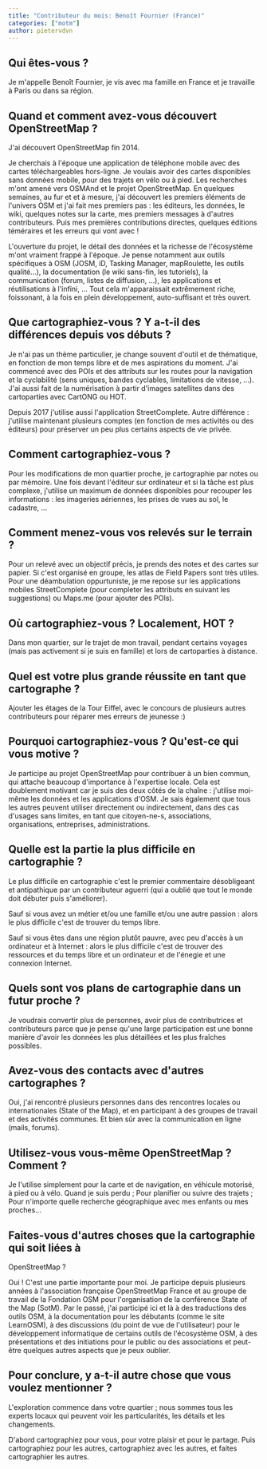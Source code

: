 ```yaml
---
title: "Contributeur du mois: Benoît Fournier (France)"
categories: ["motm"]
author: pietervdvn
---
```


## Qui êtes-vous ?

Je m'appelle Benoît Fournier, je vis avec ma famille en France et je
travaille à Paris ou dans sa région.

## Quand et comment avez-vous découvert OpenStreetMap ?

J'ai découvert OpenStreetMap fin 2014.

Je cherchais à l'époque une application de téléphone mobile avec des
cartes téléchargeables hors-ligne.
Je voulais avoir des cartes disponibles sans données mobile, pour des
trajets en vélo ou à pied.
Les recherches m'ont amené vers OSMAnd et le projet OpenStreetMap.
En quelques semaines, au fur et et à mesure, j'ai découvert les
premiers éléments de l'univers OSM et j'ai fait mes premiers pas : les
éditeurs, les données, le wiki, quelques notes sur la carte, mes
premiers messages à d'autres contributeurs.
Puis mes premières contributions directes, quelques éditions
téméraires et les erreurs qui vont avec !

L'ouverture du projet, le détail des données et la richesse de
l'écosystème m'ont vraiment frappé à l'époque.
Je pense notamment aux outils spécifiques à OSM (JOSM, iD, Tasking
Manager, mapRoulette, les outils qualité...), la documentation (le
wiki sans-fin, les tutoriels), la communication (forum, listes de
diffusion, ...), les applications et réutilisations à l'infini, ...
Tout cela m'apparaissait extrêmement riche, foissonant, à la fois en
plein développement, auto-suffisant et très ouvert.

## Que cartographiez-vous ? Y a-t-il des différences depuis vos débuts ?

Je n'ai pas un thème particulier, je change souvent d'outil et de
thématique, en fonction de mon temps libre et de mes aspirations du
moment.
J'ai commencé avec des POIs et des attributs sur les routes pour la
navigation et la cyclabilité (sens uniques, bandes cyclables,
limitations de vitesse, ...).
J'ai aussi fait de la numérisation à partir d'images satellites dans
des cartoparties avec CartONG ou HOT.

Depuis 2017 j'utilise aussi l'application StreetComplete. Autre
différence : j'utilise maintenant plusieurs comptes (en fonction de
mes activités ou des éditeurs) pour préserver un peu plus certains
aspects de vie privée.

## Comment cartographiez-vous ?

Pour les modifications de mon quartier proche, je cartographie par
notes ou par mémoire.
Une fois devant l'éditeur sur ordinateur et si la tâche est plus
complexe, j'utilise un maximum de données disponibles pour recouper
les informations : les imageries aériennes, les prises de vues au sol,
le cadastre, ...

## Comment menez-vous vos relevés sur le terrain ?

Pour un relevé avec un objectif précis, je prends des notes et des
cartes sur papier.
Si c'est organisé en groupe, les atlas de Field Papers sont très utiles.
Pour une déambulation oppurtuniste, je me repose sur les applications
mobiles StreetComplete (pour completer les attributs en suivant les
suggestions) ou Maps.me (pour ajouter des POIs).

## Où cartographiez-vous ? Localement, HOT ?

Dans mon quartier, sur le trajet de mon travail, pendant certains
voyages (mais pas activement si je suis en famille) et lors de
cartoparties à distance.

## Quel est votre plus grande réussite en tant que cartographe ?

Ajouter les étages de la Tour Eiffel, avec le concours de plusieurs
autres contributeurs pour réparer mes erreurs de jeunesse :)

## Pourquoi cartographiez-vous ? Qu'est-ce qui vous motive ?

Je participe au projet OpenStreetMap pour contribuer à un bien commun,
qui attache beaucoup d'importance à l'expertise locale.
Cela est doublement motivant car je suis des deux côtés de la chaîne :
j'utilise moi-même les données et les applications d'OSM.
Je sais également que tous les autres peuvent utiliser directement ou
indirectement, dans des cas d'usages sans limites, en tant que
citoyen-ne-s, associations, organisations, entreprises,
administrations.

## Quelle est la partie la plus difficile en cartographie ?

Le plus difficile en cartographie c'est le premier commentaire
désobligeant et antipathique par un contributeur aguerri (qui a oublié
que tout le monde doit débuter puis s'améliorer).

Sauf si vous avez un métier et/ou une famille et/ou une autre passion
: alors le plus difficile c'est de trouver du temps libre.

Sauf si vous êtes dans une région plutôt pauvre, avec peu d'accès à un
ordinateur et à Internet : alors le plus difficile c'est de trouver
des ressources et du temps libre et un ordinateur et de l'énegie et
une connexion Internet.

## Quels sont vos plans de cartographie dans un futur proche ?

Je voudrais convertir plus de personnes, avoir plus de contributrices
et contributeurs parce que je pense qu'une large participation est une
bonne manière d'avoir les données les plus détaillées et les plus
fraîches possibles.

## Avez-vous des contacts avec d'autres cartographes ?

Oui, j'ai rencontré plusieurs personnes dans des rencontres locales ou
internationales (State of the Map), et en participant à des groupes de
travail et des activités communes.
Et bien sûr avec la communication en ligne (mails, forums).

## Utilisez-vous vous-même OpenStreetMap ? Comment ?

Je l'utilise simplement pour la carte et de navigation, en véhicule
motorisé, à pied ou à vélo.
Quand je suis perdu ;
Pour planifier ou suivre des trajets ;
Pour n'importe quelle recherche géographique avec mes enfants ou mes proches...

## Faites-vous d'autres choses que la cartographie qui soit liées à

OpenStreetMap ?

Oui ! C'est une partie importante pour moi.
Je participe depuis plusieurs années à l'association française
OpenStreetMap France et au groupe de travail de la Fondation OSM pour
l'organisation de la conférence State of the Map (SotM).
Par le passé, j'ai participé ici et là à des traductions des outils
OSM, à la documentation pour les débutants (comme le site LearnOSM), à
des discussions (du point de vue de l'utilisateur) pour le
développement informatique de certains outils de l'écosystème OSM, à
des présentations et des initiations pour le public ou des
associations et peut-être quelques autres aspects que je peux oublier.

## Pour conclure, y a-t-il autre chose que vous voulez mentionner ?

L'exploration commence dans votre quartier ; nous sommes tous les
experts locaux qui peuvent voir les particularités, les détails et les
changements.

D'abord cartographiez pour vous, pour votre plaisir et pour le partage.
Puis cartographiez pour les autres, cartographiez avec les autres, et
faites cartographier les autres.
